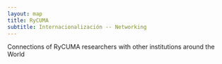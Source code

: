 ```yaml
---
layout: map
title: RyCUMA
subtitle: Internacionalización -- Networking
---
```

Connections of RyCUMA researchers with other institutions around the World
